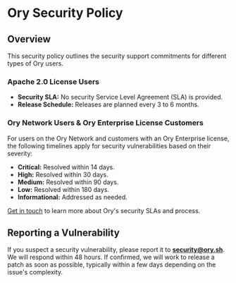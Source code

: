 # Ory Security Policy

## Overview

This security policy outlines the security support commitments for different
types of Ory users.

### Apache 2.0 License Users

- **Security SLA:** No security Service Level Agreement (SLA) is provided.
- **Release Schedule:** Releases are planned every 3 to 6 months.

### Ory Network Users & Ory Enterprise License Customers

For users on the Ory Network and customers with an Ory Enterprise license, the
following timelines apply for security vulnerabilities based on their severity:

- **Critical:** Resolved within 14 days.
- **High:** Resolved within 30 days.
- **Medium:** Resolved within 90 days.
- **Low:** Resolved within 180 days.
- **Informational:** Addressed as needed.

[Get in touch](https://www.ory.sh/contact/) to learn more about Ory's security
SLAs and process.

## Reporting a Vulnerability

If you suspect a security vulnerability, please report it to
**[security@ory.sh](mailto:security@ory.sh)**. We will respond within 48 hours.
If confirmed, we will work to release a patch as soon as possible, typically
within a few days depending on the issue's complexity.
